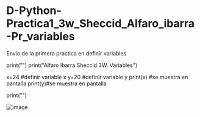 # D-Python-Practica1_3w_Sheccid_Alfaro_ibarra-Pr_variables
Envío de la primera practica en definir variables

print("")
print("Alfaro Ibarra Sheccid 3W. Variables")

x=24 #definir variable x
y=20 #definir variable y
print(x) #se muestra en pantalla
print(y)#se muestra en pantalla

print("")


![image](https://github.com/user-attachments/assets/1573dafb-f0b3-44ba-bbf7-5fbd914b9772)



